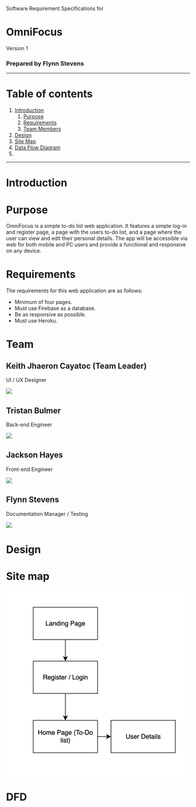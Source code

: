 Software Requirement Specifications for

# OmniFocus

Version 1

### Prepared by Flynn Stevens

-------------------------------------

# Table of contents

1. [Introduction](#Introduction)
   1. [Purpose](#Purpose)
   2. [Requirements](#Requirements)
   3. [Team Members](#Team)
2. [Design](#Design)
1. [Site Map](##Sitemap)
2. [Data Flow Diagram](##DFD)
3. 

-----------------------------------------

# Introduction

# Purpose

OmniFocus is a simple to-do list web application. It features a simple log-in and register page, a page with the users to-do list, and a page where the user can view and edit their personal details. The app will be accessible via web for both mobile and PC users and provide a functional and responsive on any device.

# Requirements

The requirements for this web application are as follows:

- Minimum of four pages.
- Must use Firebase as a database.
- Be as responsive as possible.
- Must use Heroku.

# Team

## Keith Jhaeron Cayatoc (Team Leader)

UI / UX Designer

<a href="https://github.com/Yugenzariah"><img src="https://img.shields.io/badge/_Github-black?style=for-the-badge&logo=github&logoColor=white"></a>

## Tristan Bulmer

Back-end Engineer

<a href="https://github.com/Transit-Lumber"><img src="https://img.shields.io/badge/_Github-black?style=for-the-badge&logo=github&logoColor=white"></a>

## Jackson Hayes

Front-end Engineer

<a href="https://github.com/JacksoonHayes"><img src="https://img.shields.io/badge/_Github-black?style=for-the-badge&logo=github&logoColor=white"></a>

## Flynn Stevens

Documentation Manager / Testing

<a href="https://github.com/fstevens30"><img src="https://img.shields.io/badge/_Github-black?style=for-the-badge&logo=github&logoColor=white"></a>

# Design

# Site map
![Site Map](assets/SiteMap.png)
# DFD
